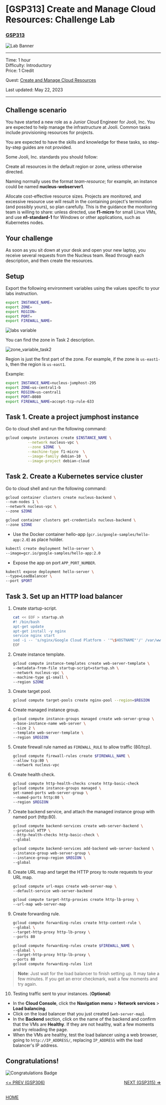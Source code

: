 # [GSP313] Create and Manage Cloud Resources: Challenge Lab

### [GSP313](https://www.cloudskillsboost.google/focuses/10258?parent=catalog)

![Lab Banner](https://cdn.qwiklabs.com/GMOHykaqmlTHiqEeQXTySaMXYPHeIvaqa2qHEzw6Occ%3D)

---

Time: 1 hour<br>
Difficulty: Introductory<br>
Price: 1 Credit

Quest: [Create and Manage Cloud Resources](https://www.cloudskillsboost.google/quests/120)<br>

Last updated: May 22, 2023

---

## Challenge scenario

You have started a new role as a Junior Cloud Engineer for Jooli, Inc. You are expected to help manage the infrastructure at Jooli. Common tasks include provisioning resources for projects.

You are expected to have the skills and knowledge for these tasks, so step-by-step guides are not provided.

Some Jooli, Inc. standards you should follow:

Create all resources in the default region or zone, unless otherwise directed.

Naming normally uses the format *team-resource*; for example, an instance could be named **nucleus-webserver1**.

Allocate cost-effective resource sizes. Projects are monitored, and excessive resource use will result in the containing project's termination (and possibly yours), so plan carefully. This is the guidance the monitoring team is willing to share: unless directed, use **f1-micro** for small Linux VMs, and use **n1-standard-1** for Windows or other applications, such as Kubernetes nodes.

## Your challenge

As soon as you sit down at your desk and open your new laptop, you receive several requests from the Nucleus team. Read through each description, and then create the resources.

## Setup

Export the following environment variables using the values specific to your labs instruction.

```bash
export INSTANCE_NAME=
export ZONE=
export REGION=
export PORT=
export FIREWALL_NAME=
```

![labs variable](./images/labs_variable.jpg)

You can find the zone in Task 2 description.

![zone_variable_task2](./images/zone_variable_task2.jpg)

Region is just the first part of the zone. For example, if the zone is `us-east1-b`, then the region is `us-east1`.

Example:

```bash
export INSTANCE_NAME=nucleus-jumphost-295
export ZONE=us-central1-b
export REGION=us-central1
export PORT=8080
export FIREWALL_NAME=accept-tcp-rule-633
```

## Task 1. Create a project jumphost instance

Go to cloud shell and run the following command:

```bash
gcloud compute instances create $INSTANCE_NAME \
          --network nucleus-vpc \
          --zone $ZONE  \
          --machine-type f1-micro  \
          --image-family debian-10  \
          --image-project debian-cloud
```

## Task 2. Create a Kubernetes service cluster

Go to cloud shell and run the following command:

```bash
gcloud container clusters create nucleus-backend \
--num-nodes 1 \
--network nucleus-vpc \
--zone $ZONE

gcloud container clusters get-credentials nucleus-backend \
--zone $ZONE
```

- Use the Docker container hello-app (`gcr.io/google-samples/hello-app:2.0`) as place holder.

```bash
kubectl create deployment hello-server \
--image=gcr.io/google-samples/hello-app:2.0
```

- Expose the app on port `APP_PORT_NUMBER`.

```bash
kubectl expose deployment hello-server \
--type=LoadBalancer \
--port $PORT
```

## Task 3. Set up an HTTP load balancer

1. Create startup-script.

    ```bash
    cat << EOF > startup.sh
    #! /bin/bash
    apt-get update
    apt-get install -y nginx
    service nginx start
    sed -i -- 's/nginx/Google Cloud Platform - '"\$HOSTNAME"'/' /var/www/html/index.nginx-debian.html
    EOF
    ```

2. Create instance template.

    ```bash
    gcloud compute instance-templates create web-server-template \
    --metadata-from-file startup-script=startup.sh \
    --network nucleus-vpc \
    --machine-type g1-small \
    --region $ZONE
    ```

3. Create target pool.

    ```bash
    gcloud compute target-pools create nginx-pool --region=$REGION
    ```

4. Create managed instance group.

    ```bash
    gcloud compute instance-groups managed create web-server-group \
    --base-instance-name web-server \
    --size 2 \
    --template web-server-template \
    --region $REGION
    ```

5. Create firewall rule named as `FIREWALL_RULE` to allow traffic (80/tcp).

    ```bash
    gcloud compute firewall-rules create $FIREWALL_NAME \
    --allow tcp:80 \
    --network nucleus-vpc
    ```

6. Create health check.

    ```bash
    gcloud compute http-health-checks create http-basic-check
    gcloud compute instance-groups managed \
    set-named-ports web-server-group \
    --named-ports http:80 \
    --region $REGION
    ```

7. Create backend service, and attach the managed instance group with named port (http:80).

    ```bash
    gcloud compute backend-services create web-server-backend \
    --protocol HTTP \
    --http-health-checks http-basic-check \
    --global

    gcloud compute backend-services add-backend web-server-backend \
    --instance-group web-server-group \
    --instance-group-region $REGION \
    --global
    ```

8. Create URL map and target the HTTP proxy to route requests to your URL map.

    ```bash
    gcloud compute url-maps create web-server-map \
    --default-service web-server-backend

    gcloud compute target-http-proxies create http-lb-proxy \
    --url-map web-server-map
    ```

9. Create forwarding rule.

    ```bash
    gcloud compute forwarding-rules create http-content-rule \
    --global \
    --target-http-proxy http-lb-proxy \
    --ports 80

    gcloud compute forwarding-rules create $FIREWALL_NAME \
    --global \
    --target-http-proxy http-lb-proxy \
    --ports 80
    gcloud compute forwarding-rules list
    ```

> **Note**: Just wait for the load balancer to finish setting up. It may take a few minutes. If you get an error checkmark, wait a few moments and try again.

10. Testing traffic sent to your instances. (**Optional**)

- In the **Cloud Console**, click the **Navigation menu** > **Network services** > **Load balancing**.
- Click on the load balancer that you just created (`web-server-map`).
- In the **Backend** section, click on the name of the backend and confirm that the VMs are **Healthy**. If they are not healthy, wait a few moments and try reloading the page.
- When the VMs are healthy, test the load balancer using a web browser, going to `http://IP_ADDRESS/`, replacing `IP_ADDRESS` with the load balancer's IP address.

## Congratulations!

![Congratulations Badge](https://cdn.qwiklabs.com/%2FaI3EMiHeGZc46u89ueTTAEgmRSGj5krSwhpzllr88w%3D)

<div style="display: flex; justify-content: space-between;">
    <a style="text-align: left;" href="../GSP306/index.md"><= PREV (GSP306)</a>
    <a style="text-align: right;" href="../GSP315/index.md">NEXT (GSP315) =></a>
</div>
<br>

[HOME](../../README.md)
